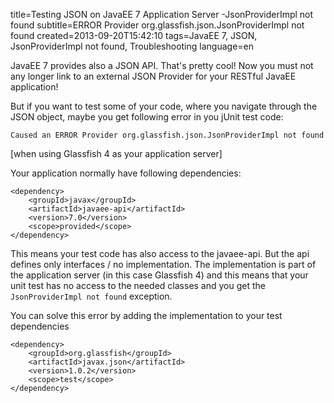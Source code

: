 title=Testing JSON on JavaEE 7 Application Server -JsonProviderImpl not found
subtitle=ERROR Provider org.glassfish.json.JsonProviderImpl not found
created=2013-09-20T15:42:10
tags=JavaEE 7, JSON, JsonProviderImpl not found, Troubleshooting
language=en

JavaEE 7 provides also a JSON API. That's pretty cool! Now you must not any longer link to an external JSON Provider for your RESTful JavaEE application!

But if you want to test some of your code, where you navigate through the JSON object, maybe you get following error in you jUnit test code:

	Caused an ERROR Provider org.glassfish.json.JsonProviderImpl not found

[when using Glassfish 4 as your application server]

Your application normally have following dependencies:

  	<dependency>
		<groupId>javax</groupId>
		<artifactId>javaee-api</artifactId>
		<version>7.0</version>
		<scope>provided</scope>
	</dependency>

This means your test code has also access to the javaee-api. But the api defines only interfaces / no implementation. The implementation is part of the application server (in this case Glassfish 4) and this means that your unit test has no access to the needed classes and you get the `JsonProviderImpl not found` exception.

You can solve this error by adding the implementation to your test dependencies

 	<dependency>  
		<groupId>org.glassfish</groupId> 
		<artifactId>javax.json</artifactId> 
		<version>1.0.2</version> 
		<scope>test</scope>
	</dependency>

